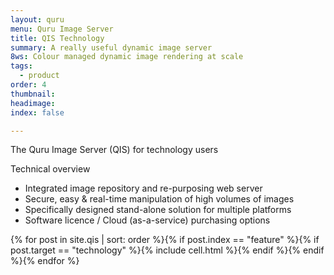 ```yaml
---
layout: quru
menu: Quru Image Server
title: QIS Technology
summary: A really useful dynamic image server
8ws: Colour managed dynamic image rendering at scale
tags:
  - product
order: 4
thumbnail:
headimage:
index: false

---
```


The Quru Image Server (QIS) for technology users

Technical overview 
* Integrated image repository and re-purposing web server
* Secure, easy & real-time manipulation of high volumes of images
* Specifically designed stand-alone solution for multiple platforms
* Software licence / Cloud (as-a-service) purchasing options 

<div class="grid clearfix">
  {% for post in site.qis | sort: order %}{% if post.index == "feature"  %}{% if post.target == "technology" %}{% include cell.html %}{% endif %}{% endif %}{% endfor %}
</div>
